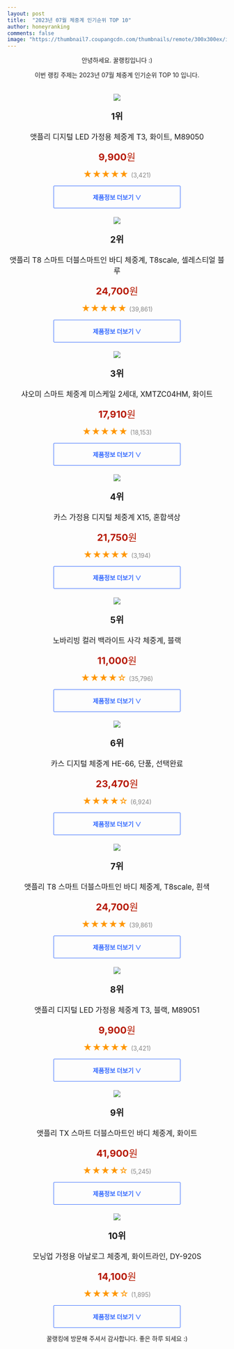 ```yaml
---
layout: post
title:  "2023년 07월 체중계 인기순위 TOP 10"
author: honeyranking
comments: false
image: "https://thumbnail7.coupangcdn.com/thumbnails/remote/300x300ex/image/rs_quotation_api/8iot6dxz/7ee819916baa4dfa8aab67982061e770.jpg"
---
```

<p style="text-align: center;">안녕하세요. 꿀랭킹입니다 :)</p>
<p style="text-align: center;">이번 랭킹 주제는 2023년 07월 체중계 인기순위 TOP 10 입니다.</p><center><img src="https://thumbnail7.coupangcdn.com/thumbnails/remote/300x300ex/image/rs_quotation_api/8iot6dxz/7ee819916baa4dfa8aab67982061e770.jpg" style="margin-top:20px" /></center><p style="text-align: center; font-size: 20px"><b>1위</b></p><p style="text-align: center; font-size: 17px">앳플리 디지털 LED 가정용 체중계 T3, 화이트, M89050</p><p style="text-align: center;"><span style="color: #b61800; font-size: 22px;"><b>9,900</b>원</span></p><p style="text-align: center;"><span style="color: #ff9600; font-size: 20px;">★★★★★ </span><span style="color: #878787;">(3,421)</span></p><center><a href="https://link.coupang.com/a/3AnaJ"><div style="font-size: 14px; display: inline-block; padding: 15px 90px; color: #346aff; border-radius: 2px; border: 1px solid #346aff; cursor: pointer;"><b>제품정보 더보기 &or;</b></div></a></center><center><img src="https://thumbnail6.coupangcdn.com/thumbnails/remote/300x300ex/image/retail/images/5186286716812704-0cd6af96-9ba0-4205-ac0f-4156837c8f10.jpg" style="margin-top:20px" /></center><p style="text-align: center; font-size: 20px"><b>2위</b></p><p style="text-align: center; font-size: 17px">앳플리 T8 스마트 더블스마트인 바디 체중계, T8scale, 셀레스티얼 블루</p><p style="text-align: center;"><span style="color: #b61800; font-size: 22px;"><b>24,700</b>원</span></p><p style="text-align: center;"><span style="color: #ff9600; font-size: 20px;">★★★★★ </span><span style="color: #878787;">(39,861)</span></p><center><a href="https://link.coupang.com/a/3AnaK"><div style="font-size: 14px; display: inline-block; padding: 15px 90px; color: #346aff; border-radius: 2px; border: 1px solid #346aff; cursor: pointer;"><b>제품정보 더보기 &or;</b></div></a></center><center><img src="https://thumbnail6.coupangcdn.com/thumbnails/remote/300x300ex/image/retail/images/25866723090504-31b526bc-f2ac-4a2a-a6e9-b3ff4e3fc319.jpg" style="margin-top:20px" /></center><p style="text-align: center; font-size: 20px"><b>3위</b></p><p style="text-align: center; font-size: 17px">샤오미 스마트 체중계 미스케일 2세대, XMTZC04HM, 화이트</p><p style="text-align: center;"><span style="color: #b61800; font-size: 22px;"><b>17,910</b>원</span></p><p style="text-align: center;"><span style="color: #ff9600; font-size: 20px;">★★★★★ </span><span style="color: #878787;">(18,153)</span></p><center><a href="https://link.coupang.com/a/3AnaL"><div style="font-size: 14px; display: inline-block; padding: 15px 90px; color: #346aff; border-radius: 2px; border: 1px solid #346aff; cursor: pointer;"><b>제품정보 더보기 &or;</b></div></a></center><center><img src="https://thumbnail9.coupangcdn.com/thumbnails/remote/300x300ex/image/retail/images/2554107830925113-cbd3e29d-6f20-4ba1-92ef-c743eeda3697.jpg" style="margin-top:20px" /></center><p style="text-align: center; font-size: 20px"><b>4위</b></p><p style="text-align: center; font-size: 17px">카스 가정용 디지털 체중계 X15, 혼합색상</p><p style="text-align: center;"><span style="color: #b61800; font-size: 22px;"><b>21,750</b>원</span></p><p style="text-align: center;"><span style="color: #ff9600; font-size: 20px;">★★★★★ </span><span style="color: #878787;">(3,194)</span></p><center><a href="https://link.coupang.com/a/3AnaO"><div style="font-size: 14px; display: inline-block; padding: 15px 90px; color: #346aff; border-radius: 2px; border: 1px solid #346aff; cursor: pointer;"><b>제품정보 더보기 &or;</b></div></a></center><center><img src="https://thumbnail10.coupangcdn.com/thumbnails/remote/300x300ex/image/retail/images/2005296805880179-ce668c62-f207-40f0-9874-d6aeaa9f80f6.jpg" style="margin-top:20px" /></center><p style="text-align: center; font-size: 20px"><b>5위</b></p><p style="text-align: center; font-size: 17px">노바리빙 컬러 백라이트 사각 체중계, 블랙</p><p style="text-align: center;"><span style="color: #b61800; font-size: 22px;"><b>11,000</b>원</span></p><p style="text-align: center;"><span style="color: #ff9600; font-size: 20px;">★★★★☆ </span><span style="color: #878787;">(35,796)</span></p><center><a href="https://link.coupang.com/a/3AnaQ"><div style="font-size: 14px; display: inline-block; padding: 15px 90px; color: #346aff; border-radius: 2px; border: 1px solid #346aff; cursor: pointer;"><b>제품정보 더보기 &or;</b></div></a></center><center><img src="https://thumbnail8.coupangcdn.com/thumbnails/remote/300x300ex/image/retail/images/213391569103612-2d15808d-984c-4bac-8f1f-02c0fef391d7.jpg" style="margin-top:20px" /></center><p style="text-align: center; font-size: 20px"><b>6위</b></p><p style="text-align: center; font-size: 17px">카스 디지털 체중계 HE-66, 단품, 선택완료</p><p style="text-align: center;"><span style="color: #b61800; font-size: 22px;"><b>23,470</b>원</span></p><p style="text-align: center;"><span style="color: #ff9600; font-size: 20px;">★★★★☆ </span><span style="color: #878787;">(6,924)</span></p><center><a href="https://link.coupang.com/a/3AnaT"><div style="font-size: 14px; display: inline-block; padding: 15px 90px; color: #346aff; border-radius: 2px; border: 1px solid #346aff; cursor: pointer;"><b>제품정보 더보기 &or;</b></div></a></center><center><img src="https://thumbnail7.coupangcdn.com/thumbnails/remote/300x300ex/image/retail/images/2414588437036184-96ca87b1-4e3b-43be-9c72-b95e76b37298.jpg" style="margin-top:20px" /></center><p style="text-align: center; font-size: 20px"><b>7위</b></p><p style="text-align: center; font-size: 17px">앳플리 T8 스마트 더블스마트인 바디 체중계, T8scale, 흰색</p><p style="text-align: center;"><span style="color: #b61800; font-size: 22px;"><b>24,700</b>원</span></p><p style="text-align: center;"><span style="color: #ff9600; font-size: 20px;">★★★★★ </span><span style="color: #878787;">(39,861)</span></p><center><a href="https://link.coupang.com/a/3AnaU"><div style="font-size: 14px; display: inline-block; padding: 15px 90px; color: #346aff; border-radius: 2px; border: 1px solid #346aff; cursor: pointer;"><b>제품정보 더보기 &or;</b></div></a></center><center><img src="https://thumbnail7.coupangcdn.com/thumbnails/remote/300x300ex/image/rs_quotation_api/sww0jmyl/c1353ea115824b6884797dca8bc9a3c5.jpg" style="margin-top:20px" /></center><p style="text-align: center; font-size: 20px"><b>8위</b></p><p style="text-align: center; font-size: 17px">앳플리 디지털 LED 가정용 체중계 T3, 블랙, M89051</p><p style="text-align: center;"><span style="color: #b61800; font-size: 22px;"><b>9,900</b>원</span></p><p style="text-align: center;"><span style="color: #ff9600; font-size: 20px;">★★★★★ </span><span style="color: #878787;">(3,421)</span></p><center><a href="https://link.coupang.com/a/3AnaV"><div style="font-size: 14px; display: inline-block; padding: 15px 90px; color: #346aff; border-radius: 2px; border: 1px solid #346aff; cursor: pointer;"><b>제품정보 더보기 &or;</b></div></a></center><center><img src="https://thumbnail6.coupangcdn.com/thumbnails/remote/300x300ex/image/retail/images/8338281167609489-ce184469-a837-4ada-964a-b900e93cefa9.jpg" style="margin-top:20px" /></center><p style="text-align: center; font-size: 20px"><b>9위</b></p><p style="text-align: center; font-size: 17px">앳플리 TX 스마트 더블스마트인 바디 체중계, 화이트</p><p style="text-align: center;"><span style="color: #b61800; font-size: 22px;"><b>41,900</b>원</span></p><p style="text-align: center;"><span style="color: #ff9600; font-size: 20px;">★★★★☆ </span><span style="color: #878787;">(5,245)</span></p><center><a href="https://link.coupang.com/a/3AnaW"><div style="font-size: 14px; display: inline-block; padding: 15px 90px; color: #346aff; border-radius: 2px; border: 1px solid #346aff; cursor: pointer;"><b>제품정보 더보기 &or;</b></div></a></center><center><img src="https://thumbnail10.coupangcdn.com/thumbnails/remote/300x300ex/image/retail/images/2430185041817950-3f24eee2-d688-46f0-9343-db9e767b8413.jpg" style="margin-top:20px" /></center><p style="text-align: center; font-size: 20px"><b>10위</b></p><p style="text-align: center; font-size: 17px">모닝업 가정용 아날로그 체중계, 화이트라인, DY-920S</p><p style="text-align: center;"><span style="color: #b61800; font-size: 22px;"><b>14,100</b>원</span></p><p style="text-align: center;"><span style="color: #ff9600; font-size: 20px;">★★★★☆ </span><span style="color: #878787;">(1,895)</span></p><center><a href="https://link.coupang.com/a/3AnaX"><div style="font-size: 14px; display: inline-block; padding: 15px 90px; color: #346aff; border-radius: 2px; border: 1px solid #346aff; cursor: pointer;"><b>제품정보 더보기 &or;</b></div></a></center><p style="text-align: center;">꿀랭킹에 방문해 주셔서 감사합니다. 좋은 하루 되세요 :)</p>